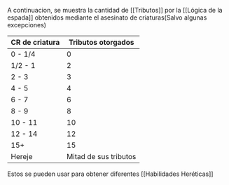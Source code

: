 A continuacion, se muestra la cantidad de [[Tributos]] por la [[Lógica de la espada]] obtenidos mediante el asesinato de criaturas(Salvo algunas excepciones)

| CR de criatura | Tributos otorgados    |
| -------------- | --------------------- |
| 0 - 1/4        | 0                     |
| 1/2 - 1        | 2                     |
| 2 - 3          | 3                     |
| 4 - 5          | 4                     |
| 6 - 7          | 6                     |
| 8 - 9          | 8                     |
| 10 - 11        | 10                    |
| 12 - 14        | 12                    |
| 15+            | 15                    |
| Hereje         | Mitad de sus tributos |

Estos se pueden usar para obtener diferentes [[Habilidades Heréticas]]